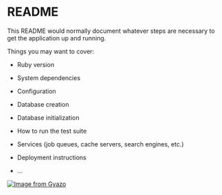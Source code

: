 # README

This README would normally document whatever steps are necessary to get the
application up and running.

Things you may want to cover:

* Ruby version

* System dependencies

* Configuration

* Database creation

* Database initialization

* How to run the test suite

* Services (job queues, cache servers, search engines, etc.)

* Deployment instructions

* ...

[![Image from Gyazo](https://i.gyazo.com/2a2940c8804478dd53e97f1fd3705954.png)](https://gyazo.com/2a2940c8804478dd53e97f1fd3705954)